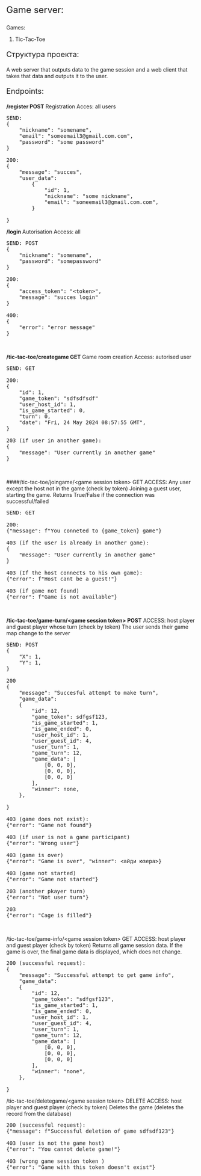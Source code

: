 <p style="font-size: 24px;">Game server:</p>

Games:
1. Tic-Tac-Toe

<p style="font-size: 20px;">Структура проекта:</p>

A web server that outputs data to the game session and a web client that takes that data and outputs it to the user.


<p style="font-size: 20px;">Endpoints:</p>


<b>/register POST</b>
Registration
Acces: all users
<pre>
SEND: 
{
    "nickname": "somename",
    "email": "someemail3@gmail.com.com",
    "password": "some password"
}

200:
{
    "message": "succes",
    "user_data": 
        {
            "id": 1,
            "nickname": "some nickname",
            "email": "someemail3@gmail.com.com",
        }

}
</pre>

<b>/login </b>
Autorisation
Access: all
<pre>
SEND: POST
{
    "nickname": "somename",
    "password": "somepassword"
}

200: 
{
    "access_token": "&lt;token&gt;",
    "message": "succes login"
}

400:
{
    "error": "error message"
}


</pre>

<b>/tic-tac-toe/creategame GET</b>
Game room creation
Access: autorised user

<pre>
SEND: GET

200: 
{
    "id": 1, 
    "game_token": "sdfsdfsdf"
    "user_host_id": 1,
    "is_game_started": 0,
    "turn": 0,
    "date": "Fri, 24 May 2024 08:57:55 GMT",
}

203 (if user in another game):
{
    "message": "User currently in another game"
}


</pre>

####/tic-tac-toe/joingame/&lt;game session token&gt; GET
ACCESS: Any user except the host not in the game (check by token)
Joining a guest user, starting the game. Returns True/False if the connection was successful/failed

<pre>
SEND: GET

200:
{"message": f"You conneted to {game_token} game"}

403 (if the user is already in another game):
{
    "message": "User currently in another game"
}

403 (If the host connects to his own game):
{"error": f"Host cant be a guest!"}

403 (if game not found)
{"error": f"Game is not available"}


</pre>


<b>/tic-tac-toe/game-turn/&lt;game session token&gt; POST</b>
ACCESS: host player and guest player whose turn (check by token)
The user sends their game map change to the server

<pre>
SEND: POST 
{
    "X": 1,
    "Y": 1, 
}

200 
{
    "message": "Succesful attempt to make turn", 
    "game_data": 
    {
        "id": 12,
        "game_token": sdfgsf123,
        "is_game_started": 1,
        "is_game_ended": 0,
        "user_host_id": 1,
        "user_guest_id": 4,
        "user_turn": 1,
        "game_turn": 12,
        "game_data": [
            [0, 0, 0],
            [0, 0, 0],
            [0, 0, 0]
        ],
        "winner": none,
    },

}

403 (game does not exist):
{"error": "Game not found"}

403 (if user is not a game participant)
{"error": "Wrong user"}

403 (game is over)
{"error": "Game is over", "winner": &lt;айди юзера&gt;}

403 (game not started)
{"error": "Game not started"}

203 (another pkayer turn)
{"error": "Not user turn"}

203
{"error": "Cage is filled"}


</pre>

/tic-tac-toe/game-info/&lt;game session token&gt; GET
ACCESS: host player and guest player (check by token)
Returns all game session data. If the game is over, the final game data is displayed, which does not change.

<pre>
200 (successful request):
{
    "message": "Successful attempt to get game info",
    "game_data":
    {
        "id": 12,
        "game_token": "sdfgsf123",
        "is_game_started": 1,
        "is_game_ended": 0,
        "user_host_id": 1,
        "user_guest_id": 4,
        "user_turn": 1,
        "game_turn": 12,
        "game_data": [
            [0, 0, 0],
            [0, 0, 0],
            [0, 0, 0]
        ],
        "winner": "none",
    },

}
</pre>

/tic-tac-toe/deletegame/&lt;game session token&gt; DELETE
 ACCESS: host player and guest player (check by token)
 Deletes the game (deletes the record from the database)

<pre>
200 (successful request):
{"message": f"Successful deletion of game sdfsdf123"}

403 (user is not the game host)
{"error": "You cannot delete game!"}

403 (wrong game session token )
{"error": "Game with this token doesn't exist"}
</pre>
